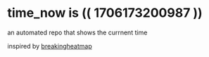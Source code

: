 # time_now is (( 1706173200987 ))

an automated repo that shows the currnent time

inspired by [breakingheatmap](https://github.com/breakingheatmap/breakingheatmap)